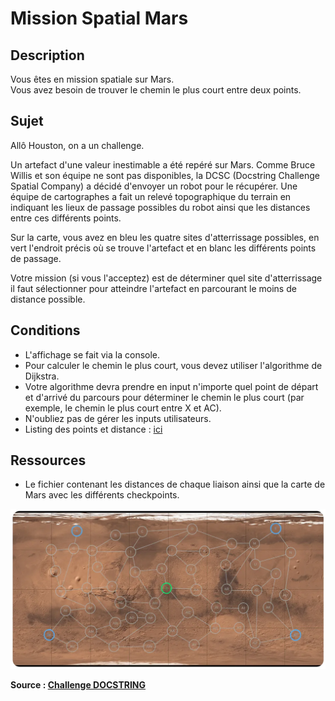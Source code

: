 # Mission Spatial Mars

## Description

Vous êtes en mission spatiale sur Mars.
<br/>
Vous avez besoin de trouver le chemin le plus court entre deux points.

## Sujet
Allô Houston, on a un challenge.

Un artefact d'une valeur inestimable a été repéré sur Mars. Comme Bruce Willis et son équipe ne sont pas disponibles, la DCSC (Docstring Challenge Spatial Company) a décidé d'envoyer un robot pour le récupérer. Une équipe de cartographes a fait un relevé topographique du terrain en indiquant les lieux de passage possibles du robot ainsi que les distances entre ces différents points.

Sur la carte, vous avez en bleu les quatre sites d'atterrissage possibles, en vert l'endroit précis où se trouve l'artefact et en blanc les différents points de passage.

Votre mission (si vous l'acceptez) est de déterminer quel site d'atterrissage il faut sélectionner pour atteindre l'artefact en parcourant le moins de distance possible.


## Conditions
- L'affichage se fait via la console.
- Pour calculer le chemin le plus court, vous devez utiliser l'algorithme de Dijkstra.
- Votre algorithme devra prendre en input n'importe quel point de départ et d'arrivé du parcours pour déterminer le chemin le plus court (par exemple, le chemin le plus court entre X et AC).
- N'oubliez pas de gérer les inputs utilisateurs.
- Listing des points et distance : [ici](ressources_mars.py)

## Ressources

- Le fichier contenant les distances de chaque liaison ainsi que la carte de Mars avec les différents checkpoints.

![image](asset/carte_mars.webp)

**Source : [Challenge DOCSTRING](https://www.docstring.fr/)**